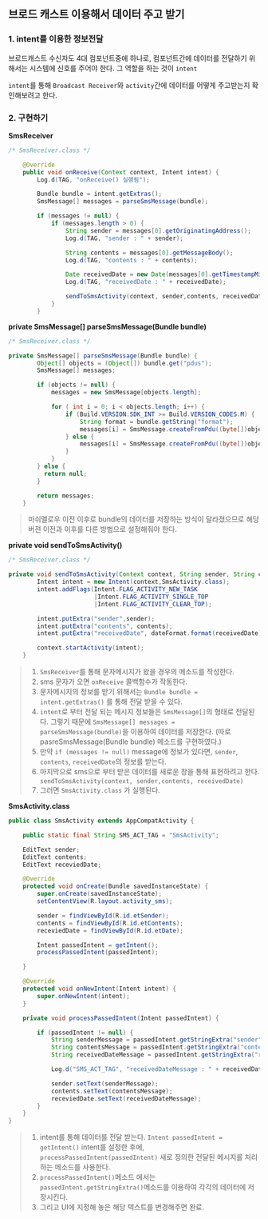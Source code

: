 ## 브로드 캐스트 이용해서 데이터 주고 받기 



### 1. intent를 이용한 정보전달 

브로드캐스트 수신자도 4대 컴포넌트중에 하나로, 컴포넌트간에 데이터를 전달하기 위해서는 시스템에 신호를 주어야 한다. 그 역할을 하는 것이 `intent`

`intent`를 통해 `Broadcast Receiver`와 `activity`간에 데이터를 어떻게 주고받는지 확인해보려고 한다. 

### 2. 구현하기

**SmsReceiver**

```java
/* SmsReceiver.class */

    @Override
    public void onReceive(Context context, Intent intent) {
        Log.d(TAG, "onReceive() 실행됨");

        Bundle bundle = intent.getExtras();
        SmsMessage[] messages = parseSmsMessage(bundle);

        if (messages != null) {
            if (messages.length > 0) {
                String sender = messages[0].getOriginatingAddress();
                Log.d(TAG, "sender : " + sender);

                String contents = messages[0].getMessageBody();
                Log.d(TAG, "contents : " + contents);

                Date receivedDate = new Date(messages[0].getTimestampMillis());
                Log.d(TAG, "receivedDate : " + receivedDate);

                sendToSmsActivity(context, sender,contents, receivedDate);
            }
        }
```

**private SmsMessage[] parseSmsMessage(Bundle bundle)**

```java
/* SmsReceiver.class */

private SmsMessage[] parseSmsMessage(Bundle bundle) {
        Object[] objects = (Object[]) bundle.get("pdus");
        SmsMessage[] messages;

        if (objects != null) {
            messages = new SmsMessage[objects.length];

            for ( int i = 0; i < objects.length; i++) {
                if (Build.VERSION.SDK_INT >= Build.VERSION_CODES.M) {
                    String format = bundle.getString("format");
                    messages[i] = SmsMessage.createFromPdu((byte[])objects[i], format);
                } else {
                    messages[i] = SmsMessage.createFromPdu((byte[])objects[i]);
                }
            }
        } else {
          return null;
        }

        return messages;
    }
```

> 마쉬멜로우 이전 이후로 bundle의 데이터를 저장하는 방식이 달라졌으므로 해당 버젼 이전과 이후를 다른 방법으로 설정해줘야  한다. 

**private void sendToSmsActivity()**

```java
/* SmsReceiver.class */

private void sendToSmsActivity(Context context, String sender, String contents, Date receivedDate) {
        Intent intent = new Intent(context,SmsActivity.class);
        intent.addFlags(Intent.FLAG_ACTIVITY_NEW_TASK
                        |Intent.FLAG_ACTIVITY_SINGLE_TOP
                        |Intent.FLAG_ACTIVITY_CLEAR_TOP);

        intent.putExtra("sender",sender);
        intent.putExtra("contents", contents);
        intent.putExtra("receivedDate", dateFormat.format(receivedDate));

        context.startActivity(intent);
    }
```

> 1. `SmsReceiver`를 통해 문자메시지가 왔을 경우의 메소드를 작성한다. 
> 2. sms 문자가 오면 `onReceive` 콜백함수가 작동한다. 
> 3. 문자메시지의 정보를 받기 위해서는 `Bundle bundle = intent.getExtras()` 를 통해 전달 받을 수 있다. 
> 4. `intent`로 부터 전달 되는 메시지 정보들은 `SmsMessage[]`의 형태로 전달된다. 그렇기 때문에 `SmsMessage[] messages = parseSmsMessage(bundle)`을 이용하여 데이터를 저장한다. (따로 pasreSmsMessage(Bundle bundle) 메소드를 구현하였다.)
> 5. 만약 `if (messages != null)` message에 정보가 있다면, `sender`, `contents`, `receivedDate`의  정보를 받는다. 
> 6. 마지막으로 sms으로  부터 받은 데이터를 새로운 창을 통해 표현하려고 한다. `sendToSmsActivity(context, sender,contents, receivedDate)`
> 7. 그러면 `SmsActivity.class` 가 실행된다. 

**SmsActivity.class**

```java
public class SmsActivity extends AppCompatActivity {

    public static final String SMS_ACT_TAG = "SmsActivity";

    EditText sender;
    EditText contents;
    EditText receviedDate;

    @Override
    protected void onCreate(Bundle savedInstanceState) {
        super.onCreate(savedInstanceState);
        setContentView(R.layout.activity_sms);

        sender = findViewById(R.id.etSender);
        contents = findViewById(R.id.etContents);
        receviedDate = findViewById(R.id.etDate);

        Intent passedIntent = getIntent();
        processPassedIntent(passedIntent);

    }

    @Override
    protected void onNewIntent(Intent intent) {
        super.onNewIntent(intent);
    }

    private void processPassedIntent(Intent passedIntent) {

        if (passedIntent != null) {
            String senderMessage = passedIntent.getStringExtra("sender");
            String contentsMessage = passedIntent.getStringExtra("contents");
            String receivedDateMessage = passedIntent.getStringExtra("receivedDate");

            Log.d("SMS_ACT_TAG", "receivedDateMessage : " + receivedDateMessage);

            sender.setText(senderMessage);
            contents.setText(contentsMessage);
            receviedDate.setText(receivedDateMessage);
        }
    }
}
```

> 1. intent를 통해 데이터를 전달 받는다. `Intent passedIntent = getIntent()` intent를 설정한 후에,  `processPassedIntent(passedIntent)` 새로 정의한 전달된 메시지를 처리하는 메소드를 사용한다. 
> 2. `processPassedIntent()`메소드 에서는 `passedIntent.getStringExtra()`메소드를 이용하여 각각의 데이터에 저장시킨다. 
> 3. 그리고 UI에 지정해 놓은 해당 텍스트를 변경해주면 완료. 
